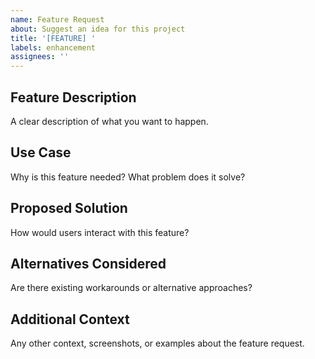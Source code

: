 ```yaml
---
name: Feature Request
about: Suggest an idea for this project
title: '[FEATURE] '
labels: enhancement
assignees: ''
---
```


## Feature Description
A clear description of what you want to happen.

## Use Case
Why is this feature needed? What problem does it solve?

## Proposed Solution
How would users interact with this feature?

## Alternatives Considered
Are there existing workarounds or alternative approaches?

## Additional Context
Any other context, screenshots, or examples about the feature request.